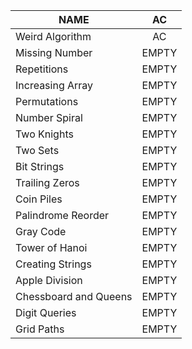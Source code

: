 |NAME|AC|
|---|:---:|
|Weird Algorithm|AC|
|Missing Number|EMPTY|
|Repetitions|EMPTY|
|Increasing Array|EMPTY|
|Permutations|EMPTY|
|Number Spiral|EMPTY|
|Two Knights|EMPTY|
|Two Sets|EMPTY|
|Bit Strings|EMPTY|
|Trailing Zeros|EMPTY|
|Coin Piles|EMPTY|
|Palindrome Reorder|EMPTY|
|Gray Code|EMPTY|
|Tower of Hanoi|EMPTY|
|Creating Strings|EMPTY|
|Apple Division|EMPTY|
|Chessboard and Queens|EMPTY|
|Digit Queries|EMPTY|
|Grid Paths|EMPTY|
